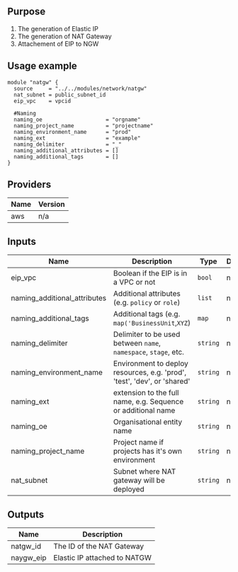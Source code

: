## Purpose

1. The generation of Elastic IP
2. The generation of NAT Gateway
3. Attachement of EIP to NGW

## Usage example

```
module "natgw" {
  source     = "../../modules/network/natgw"
  nat_subnet = public_subnet_id
  eip_vpc    = vpcid

  #Naming
  naming_oe                    = "orgname"
  naming_project_name          = "projectname"
  naming_environment_name      = "prod"
  naming_ext                   = "example"
  naming_delimiter             = "_"
  naming_additional_attributes = []
  naming_additional_tags       = []
}
```

## Providers

| Name | Version |
|------|---------|
| aws | n/a |

## Inputs

| Name | Description | Type | Default | Required |
|------|-------------|------|---------|:-----:|
| eip\_vpc | Boolean if the EIP is in a VPC or not | `bool` | n/a | yes |
| naming\_additional\_attributes | Additional attributes (e.g. `policy` or `role`) | `list` | n/a | yes |
| naming\_additional\_tags | Additional tags (e.g. `map('BusinessUnit`,`XYZ`) | `map` | n/a | yes |
| naming\_delimiter | Delimiter to be used between `name`, `namespace`, `stage`, etc. | `string` | n/a | yes |
| naming\_environment\_name | Environment to deploy resources, e.g. 'prod', 'test', 'dev', or 'shared' | `string` | n/a | yes |
| naming\_ext | extension to the full name, e.g. Sequence or additional name | `string` | n/a | yes |
| naming\_oe | Organisational entity name | `string` | n/a | yes |
| naming\_project\_name | Project name if projects has it's own environment | `string` | n/a | yes |
| nat\_subnet | Subnet where NAT gateway will be deployed | `string` | n/a | yes |

## Outputs

| Name | Description |
|------|-------------|
| natgw\_id | The ID of the NAT Gateway |
| naygw\_eip | Elastic IP attached to NATGW |